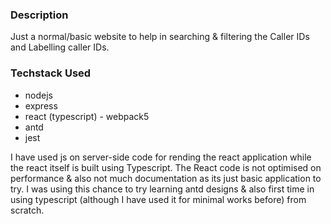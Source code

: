 ### Description
Just a normal/basic website to help in searching & filtering the Caller IDs and Labelling caller IDs.

### Techstack Used

- nodejs
- express
- react (typescript) - webpack5
- antd
- jest

I have used js on server-side code for rending the react application while the react itself is built using Typescript.
The React code is not optimised on performance & also not much documentation as its just basic application to try. I was using this chance to try learning antd designs & also first time in using typescript (although I have used it for minimal works before) from scratch.
